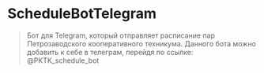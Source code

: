 # ScheduleBotTelegram
> Бот для Telegram, который отправляет расписание пар Петрозаводского кооперативного техникума.
> Данного бота можно добавить к себе в телеграм, перейдя по ссылке: @PKTK_schedule_bot




